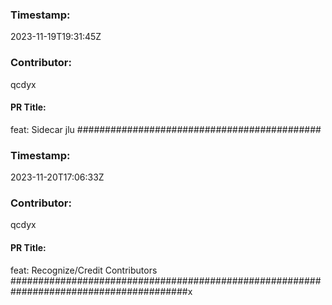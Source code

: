 ### Timestamp:
2023-11-19T19:31:45Z
### Contributor:
qcdyx
#### PR Title:
feat: Sidecar jlu
############################################
### Timestamp:
2023-11-20T17:06:33Z
### Contributor:
qcdyx
#### PR Title:
feat: Recognize/Credit Contributors
########################################################################################x
